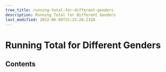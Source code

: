 ```yaml
---
tree_title: running-total-for-different-genders
description: Running Total for Different Genders
last_modified: 2022-06-09T21:23:28.2328
---
```


# Running Total for Different Genders

## Contents
